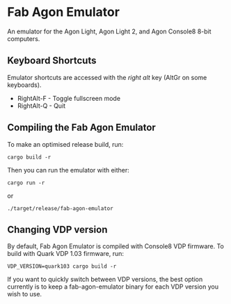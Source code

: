 # Fab Agon Emulator

An emulator for the Agon Light, Agon Light 2, and Agon Console8 8-bit computers.

## Keyboard Shortcuts

Emulator shortcuts are accessed with the *right alt* key (AltGr on some keyboards).

 * RightAlt-F - Toggle fullscreen mode
 * RightAlt-Q - Quit

## Compiling the Fab Agon Emulator

To make an optimised release build, run:

```
cargo build -r
```

Then you can run the emulator with either:

```
cargo run -r
```

or

```
./target/release/fab-agon-emulator
```

## Changing VDP version

By default, Fab Agon Emulator is compiled with Console8 VDP firmware.
To build with Quark VDP 1.03 firmware, run:

```
VDP_VERSION=quark103 cargo build -r
```

If you want to quickly switch between VDP versions, the best option currently
is to keep a fab-agon-emulator binary for each VDP version you wish to use.
